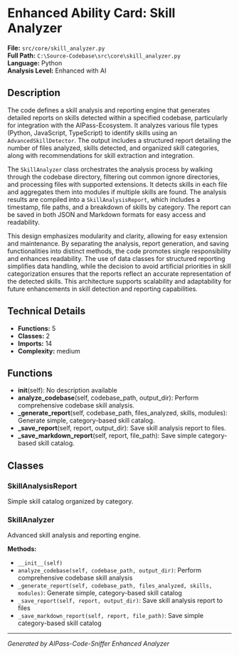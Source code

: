 # Enhanced Ability Card: Skill Analyzer

**File:** `src/core/skill_analyzer.py`  
**Full Path:** `C:\Source-Codebase\src\core\skill_analyzer.py`  
**Language:** Python  
**Analysis Level:** Enhanced with AI

## Description

The code defines a skill analysis and reporting engine that generates detailed reports on skills detected within a specified codebase, particularly for integration with the AIPass-Ecosystem. It analyzes various file types (Python, JavaScript, TypeScript) to identify skills using an `AdvancedSkillDetector`. The output includes a structured report detailing the number of files analyzed, skills detected, and organized skill categories, along with recommendations for skill extraction and integration.

The `SkillAnalyzer` class orchestrates the analysis process by walking through the codebase directory, filtering out common ignore directories, and processing files with supported extensions. It detects skills in each file and aggregates them into modules if multiple skills are found. The analysis results are compiled into a `SkillAnalysisReport`, which includes a timestamp, file paths, and a breakdown of skills by category. The report can be saved in both JSON and Markdown formats for easy access and readability.

This design emphasizes modularity and clarity, allowing for easy extension and maintenance. By separating the analysis, report generation, and saving functionalities into distinct methods, the code promotes single responsibility and enhances readability. The use of data classes for structured reporting simplifies data handling, while the decision to avoid artificial priorities in skill categorization ensures that the reports reflect an accurate representation of the detected skills. This architecture supports scalability and adaptability for future enhancements in skill detection and reporting capabilities.

## Technical Details

- **Functions:** 5
- **Classes:** 2
- **Imports:** 14
- **Complexity:** medium


## Functions

- **__init__**(self): No description available
- **analyze_codebase**(self, codebase_path, output_dir): Perform comprehensive codebase skill analysis.
- **_generate_report**(self, codebase_path, files_analyzed, skills, modules): Generate simple, category-based skill catalog.
- **_save_report**(self, report, output_dir): Save skill analysis report to files.
- **_save_markdown_report**(self, report, file_path): Save simple category-based skill catalog.


## Classes

### SkillAnalysisReport

Simple skill catalog organized by category.


### SkillAnalyzer

Advanced skill analysis and reporting engine.

**Methods:**
- `__init__(self)`
- `analyze_codebase(self, codebase_path, output_dir)`: Perform comprehensive codebase skill analysis
- `_generate_report(self, codebase_path, files_analyzed, skills, modules)`: Generate simple, category-based skill catalog
- `_save_report(self, report, output_dir)`: Save skill analysis report to files
- `_save_markdown_report(self, report, file_path)`: Save simple category-based skill catalog

---
*Generated by AIPass-Code-Sniffer Enhanced Analyzer*
